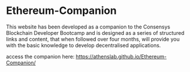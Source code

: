 # Ethereum-Companion

This website has been developed as a companion to the Consensys Blockchain Developer Bootcamp and is designed as a series of structured links and content, that when followed over four months, will provide you with the basic knowledge to develop decentralised applications.

access the companion here:
https://athenslab.github.io/Ethereum-Companion/
